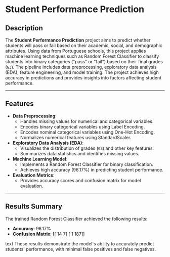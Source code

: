 # Student Performance Prediction

## Description
The **Student Performance Prediction** project aims to predict whether students will pass or fail based on their academic, social, and demographic attributes. Using data from Portuguese schools, this project applies machine learning techniques such as Random Forest Classifier to classify students into binary categories ("pass" or "fail") based on their final grades (`G3`). The pipeline includes data preprocessing, exploratory data analysis (EDA), feature engineering, and model training. The project achieves high accuracy in predictions and provides insights into factors affecting student performance.

---

## Features
- **Data Preprocessing**:
  - Handles missing values for numerical and categorical variables.
  - Encodes binary categorical variables using Label Encoding.
  - Encodes nominal categorical variables using One-Hot Encoding.
  - Normalizes numerical features using StandardScaler.
- **Exploratory Data Analysis (EDA)**:
  - Visualizes the distribution of grades (`G3`) and other key features.
  - Summarizes data statistics and identifies missing values.
- **Machine Learning Model**:
  - Implements a Random Forest Classifier for binary classification.
  - Achieves high accuracy (96.17%) in predicting student performance.
- **Evaluation Metrics**:
  - Provides accuracy scores and confusion matrix for model evaluation.

---

## Results Summary
The trained Random Forest Classifier achieved the following results:
- **Accuracy**: 96.17%
- **Confusion Matrix**:
[[ 14 7]
[ 1 187]]

text
These results demonstrate the model's ability to accurately predict students' performance, with minimal false positives and false negatives.
